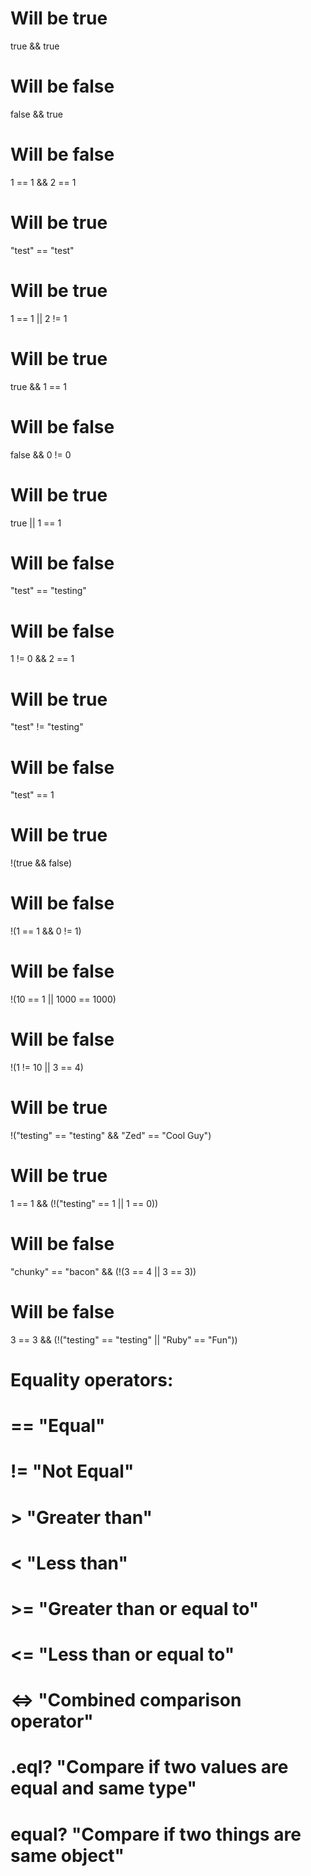# Will be true
true && true

# Will be false
false && true

# Will be false
1 == 1 && 2 == 1

# Will be true
"test" == "test"

# Will be true
1 == 1 || 2 != 1

# Will be true
true && 1 == 1

# Will be false
false && 0 != 0

# Will be true
true || 1 == 1

# Will be false
"test" == "testing"

# Will be false
1 != 0 && 2 == 1

# Will be true
"test" != "testing"

# Will be false
"test" == 1

# Will be true
!(true && false)

# Will be false
!(1 == 1 && 0 != 1)

# Will be false
!(10 == 1 || 1000 == 1000)

# Will be false
!(1 != 10 || 3 == 4)

# Will be true
!("testing" == "testing" && "Zed" == "Cool Guy")

# Will be true
1 == 1 && (!("testing" == 1 || 1 == 0))

# Will be false
"chunky" == "bacon" && (!(3 == 4 || 3 == 3))

# Will be false
3 == 3 && (!("testing" == "testing" || "Ruby" == "Fun"))

# Equality operators:
# == "Equal"
# != "Not Equal"
# > "Greater than"
# < "Less than"
# >= "Greater than or equal to"
# <= "Less than or equal to"
# <=> "Combined comparison operator"
# .eql? "Compare if two values are equal and same type"
# equal? "Compare if two things are same object"
